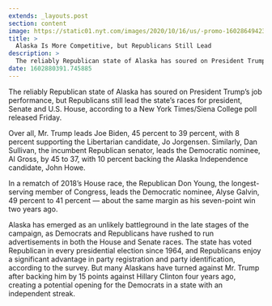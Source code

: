 ```yaml
--- 
extends: _layouts.post 
section: content 
image: https://static01.nyt.com/images/2020/10/16/us/-promo-1602864942396/-promo-1602864942396-facebookJumbo.jpg 
title: > 
  Alaska Is More Competitive, but Republicans Still Lead 
description: > 
  The reliably Republican state of Alaska has soured on President Trump’s job performance, but Republicans still lead the state’s races for president, Senate and U.S. House, according to a New York Times/Siena College poll released Friday.Over all, Mr. Trump leads Joe Biden, 45 percent to 39 percent, with 8 percent supporting the Libertarian candidate, Jo Jorgensen.Similarly, Dan Sullivan, the incumbent Republican senator, leads the Democratic nominee, Al Gross, by 45 to 37, with 10 percent backing the Alaska Independence candidate, John Howe.Alaska has emerged as an unlikely battleground in the late stages of the campaign, as Democrats and Republicans have rushed to run advertisements in both the House and Senate races.The state has voted Republican in every presidential election since 1964, and Republicans enjoy a significant advantage in party registration and party identification, according to the survey. 
date: 1602880391.745885 
--- 
```

The reliably Republican state of Alaska has soured on President Trump’s job performance, but Republicans still lead the state’s races for president, Senate and U.S. House, according to a New York Times/Siena College poll released Friday.

Over all, Mr. Trump leads Joe Biden, 45 percent to 39 percent, with 8 percent supporting the Libertarian candidate, Jo Jorgensen. Similarly, Dan Sullivan, the incumbent Republican senator, leads the Democratic nominee, Al Gross, by 45 to 37, with 10 percent backing the Alaska Independence candidate, John Howe.

In a rematch of 2018’s House race, the Republican Don Young, the longest-serving member of Congress, leads the Democratic nominee, Alyse Galvin, 49 percent to 41 percent — about the same margin as his seven-point win two years ago.

Alaska has emerged as an unlikely battleground in the late stages of the campaign, as Democrats and Republicans have rushed to run advertisements in both the House and Senate races. The state has voted Republican in every presidential election since 1964, and Republicans enjoy a significant advantage in party registration and party identification, according to the survey. But many Alaskans have turned against Mr. Trump after backing him by 15 points against Hillary Clinton four years ago, creating a potential opening for the Democrats in a state with an independent streak.